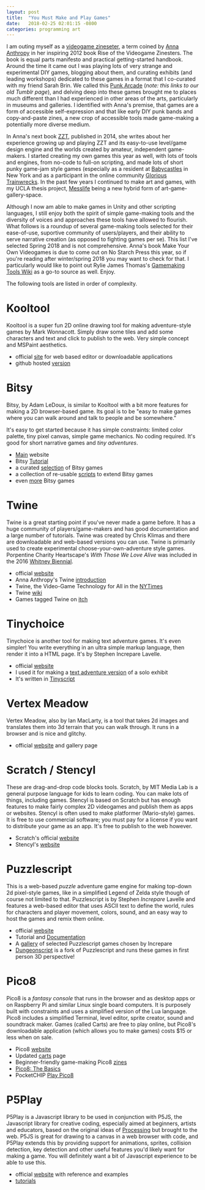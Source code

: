 ```yaml
---
layout: post
title:  "You Must Make and Play Games"
date:   2018-02-25 02:01:15 -0800
categories: programming art 
---
```


I am outing myself as a [videogame zineseter](https://www.sevenstories.com/books/3459-rise-of-the-videogame-zinesters), a term coined by [Anna Anthropy](https://w.itch.io/) in her inspiring 2012 book Rise of the Videogame Zinesters. The book is equal parts manifesto and practical getting-started handbook. Around the time it came out I was playing lots of very strange and experimental DIY games, blogging about them, and curating exhibits (and leading workshops) dedicated to these games in a format that I co-curated with my friend Sarah Brin. We called this [Punk Arcade](http://punkarcade.tumblr.com) (*note: this links to our old Tumblr page*), and delving deep into these games brought me to places much different than I had experienced in other areas of the arts, particularly in museums and galleries. I identified with Anna's premise, that games are a form of accessible self-expression and that like early DIY punk bands and copy-and-paste zines, a new crop of accessible tools made game-making a potentially more diverse medium.

In Anna's next book [ZZT](https://www.amazon.com/Boss-Fight-Books-Anna-Anthropy/dp/1940535026), published in 2014, she writes about her experience growing up and playing ZZT and its easy-to-use level/game design engine and the worlds created by amateur, independent game-makers. I started creating my own games this year as well, with lots of tools and engines, from no-code to full-on scripting, and made lots of short punky game-jam style games (especially as a resident at [Babycastles](https://babycastles.com) in New York and as a participant in the online community [Glorious Trainwrecks](http://glorioustrainwrecks.com). In the past few years I continued to make art and games, with my UCLA thesis project, [Messlife](http://mess.life) being a new hybrid form of art-game-gallery-space.

Although I now am able to make games in Unity and other scripting languages, I still enjoy both the spirit of simple game-making tools and the diversity of voices and approaches these tools have allowed to flourish. What follows is a roundup of several game-making tools selected for their ease-of-use, suportive community of users/players, and their ability to serve narrative creation (as opposed to fighting games per se). This list I've selected Spring 2018 and is not comprehensive. Anna's book Make Your Own Videogames is due to come out on No Starch Press this year, so if you're reading after winter/spring 2018 you may want to check for that. I particularly would like to point out Rylie James Thomas's [Gamemaking Tools Wiki](https://gamemaking.tools/) as a go-to source as well. Enjoy.

The following tools are listed in order of complexity.

# Kooltool

Kooltool is a super fun 2D online drawing tool for making adventure-style games by Mark Wonnacott. Simply draw some tiles and add some characters and text and click to publish to the web. Very simple concept and MSPaint aesthetics.

* official [site](https://candle.itch.io/kooltool) for web based editor or downloadable applications
* github hosted [version](https://ragzouken.github.io/?id=ae3ccb498eb23a4fe99d4844c222d41f)

# Bitsy

Bitsy, by Adam LeDoux, is similar to Kooltool with a bit more features for making a 2D browser-based game. Its goal is to be "easy to make games where you can walk around and talk to people and be somewhere." 

It's easy to get started because it has simple constraints: limited color palette, tiny pixel canvas, simple game mechanics. No coding required. It's good for short narrative games and *tiny adventures*.

* [Main](https://ledoux.itch.io/bitsy) website
* Bitsy [Tutorial](http://www.clairemorleyart.com/a-bitsy-tutorial) 
* a curated [selection](https://itch.io/c/201121/bitsy-faves) of Bitsy games
* a collection of re-usable [scripts](https://seleb.github.io/bitsy-hacks/) to extend Bitsy games
* even [more](https://itch.io/c/90743/bitsy-games) Bitsy games

# Twine

Twine is a great starting point if you've never made a game before. It has a  huge community of players/game-makers and has good documentation and a large number of tutorials. Twine was created by Chris Klimas and there are downloadable and web-based versions you can use. Twine is primarily used to create experimental choose-your-own-adventure style games. Porpentine Charity Heartscape's *With Those We Love Alive* was included in the 2016 [Whitney Biennial](http://whitney.org/WatchAndListen/1450).

* official [website](http://twinery.org)
* Anna Anthropy's Twine [introduction](http://www.auntiepixelante.com/twine/)
* Twine, the Video-Game Technology for All in the [NYTimes](https://www.nytimes.com/2014/11/23/magazine/twine-the-video-game-technology-for-all.html)
* Twine [wiki](http://twinery.org/wiki/start)
* Games tagged Twine on [itch](http://twinery.org/wiki/start)

# Tinychoice

Tinychoice is another tool for making text adventure games. It's even simpler! You write everything in an ultra simple markup language, then render it into a HTML page. It's by Stephen Increpare Lavelle.

* official [website](http://tinychoice.net)
* I used it for making a [text adventure version](http://spam.cafe/spam.cafe/spamcafe.html) of a solo exhibit
* It's written in [Tinyscript](http://www.tinyscript.net/)

# Vertex Meadow

Vertex Meadow, also by Ian MacLarty, is a tool that takes 2d images and translates them into 3d terrain that you can walk through. It runs in a browser and is nice and glitchy.

* official [website](http://www.vertexmeadow.xyz/) and gallery page

# Scratch / Stencyl

These are drag-and-drop code blocks tools. Scratch, by MIT Media Lab is a general purpose language for kids to learn coding. You can make lots of things, including games. Stencyl is based on Scratch but has enough features to make fairly complex 2D videogames and publish them as apps or websites. Stencyl is often used to make platformer (Mario-style) games. It is free to use commercial software; you must pay for a license if you want to distribute your game as an app. It's free to publish to the web however.

* Scratch's official [website](http://scratch.mit.edu)
* Stencyl's [website](http://stencyl.com)

# Puzzlescript

This is a web-based *puzzle* adventure game engine for making top-down 2d pixel-style games, like in a simplified Legend of Zelda style though of course not limited to that.  Puzzlescript is by Stephen *Increpare* Lavelle and features a web-based editor that uses ASCII text to define the world, rules for characters and player movement, colors, sound, and an easy way to host the games and remix them online.

* official [website](https://www.puzzlescript.net/)
* Tutorial and [Documentation](https://www.puzzlescript.net/Documentation/rules101.html)
* A [gallery](https://puzzlescriptgallery.tumblr.com/) of selected Puzzlescript games chosen by Increpare
* [Dungeonscript](http://farbs.org/dungeonscript) is a fork of Puzzlescript and runs these games in first person 3D perspective!

# Pico8

Pico8 is a *fantasy console* that runs in the browser and as desktop apps or on Raspberry Pi and similar Linux single board computers. It is purposely built with constraints and uses a simplified version of the Lua language. Pico8 includes a simplified Terminal, level editor, sprite creator, sound and soundtrack maker. Games (called Carts) are free to play online, but Pico8's downloadable application (which allows you to make games) costs $15 or less when on sale.

* Pico8 [website](https://www.lexaloffle.com/pico-8.php)
* Updated [carts](https://www.lexaloffle.com/bbs/?cat=7#sub=2&mode=carts) page
* Beginner-friendly game-making Pico8 [zines](https://sectordub.itch.io/pico-8-fanzine-1)
* [Pico8: The Basics](https://thenewstack.io/retro-game-pico-8-basics/)
* PocketCHIP [Play Pico8](https://docs.getchip.com/pocketchip.html#play-pico-8)

# P5Play

P5Play is a Javascript library to be used in conjunction with P5JS, the Javascript library for creative coding, especially aimed at beginners, artists and educators, based on the original ideas of [Processing](http://processing.org) but brought to the web. P5JS is great for drawing to a canvas in a web browser with code, and P5Play extends this by providing support for animations, sprites, collision detection, key detection and other useful features you'd likely want for making a game. You will definitely want a bit of Javascript experience to be able to use this.

* official [website](http://p5play.molleindustria.org) with reference and examples
* [tutorials](http://p5play.molleindustria.org/examples/index.html) 
